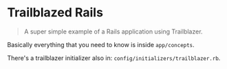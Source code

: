 # Trailblazed Rails

> A super simple example of a Rails application using Trailblazer.

Basically everything that you need to know is inside `app/concepts`.

There's a trailblazer initializer also in: `config/initializers/trailblazer.rb`.
